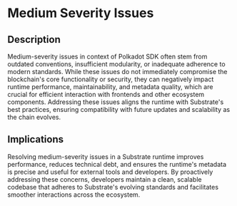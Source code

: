 # Medium Severity Issues

## Description

Medium-severity issues in context of Polkadot SDK often stem from outdated conventions, insufficient modularity, or inadequate adherence to modern standards. While these issues do not immediately compromise the blockchain's core functionality or security, they can negatively impact runtime performance, maintainability, and metadata quality, which are crucial for efficient interaction with frontends and other ecosystem components. Addressing these issues aligns the runtime with Substrate's best practices, ensuring compatibility with future updates and scalability as the chain evolves.

## Implications

Resolving medium-severity issues in a Substrate runtime improves performance, reduces technical debt, and ensures the runtime's metadata is precise and useful for external tools and developers. By proactively addressing these concerns, developers maintain a clean, scalable codebase that adheres to Substrate's evolving standards and facilitates smoother interactions across the ecosystem.
